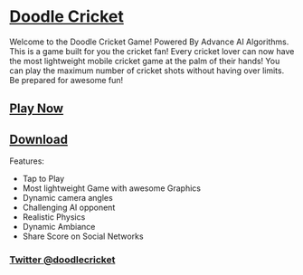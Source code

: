 # [Doodle Cricket](https://play.google.com/store/apps/details?id=com.asissuthar.cricket)

Welcome to the Doodle Cricket Game! Powered By Advance AI Algorithms. This is a game built for you the cricket fan! Every cricket lover can now have the most lightweight mobile cricket game at the palm of their hands! You can play the maximum number of cricket shots without having over limits. Be prepared for awesome fun!

## [Play Now](https://doodlecricket.github.io)

## [Download](https://play.google.com/store/apps/details?id=com.asissuthar.cricket)

Features:

- Tap to Play
- Most lightweight Game with awesome Graphics
- Dynamic camera angles
- Challenging AI opponent
- Realistic Physics
- Dynamic Ambiance
- Share Score on Social Networks

### [Twitter @doodlecricket](https://twitter.com/doodlecricket)

